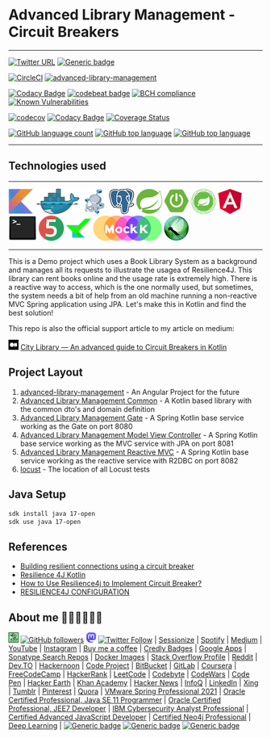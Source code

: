 # Advanced Library Management - Circuit Breakers

---

[![Twitter URL](https://img.shields.io/twitter/url?logoColor=blue&style=social&url=https%3A%2F%2Fimg.shields.io%2Ftwitter%2Furl%3Fstyle%3Dsocial)](https://twitter.com/intent/tweet?text=Checkout%20this%20@bitbucket%20repo%20by%20@joaofse%20%F0%9F%91%A8%F0%9F%8F%BD%E2%80%8D%F0%9F%92%BB:%20https://github.com/jesperancinha/advanced-library-management)
[![Generic badge](https://img.shields.io/static/v1.svg?label=GitHub&message=City%20Library%20Management%20🏢&color=informational)](https://github.com/jesperancinha/advanced-library-management)

[![CircleCI](https://circleci.com/gh/jesperancinha/advanced-library-management/tree/main.svg?style=svg)](https://circleci.com/gh/jesperancinha/advanced-library-management/tree/main)
[![advanced-library-management](https://github.com/jesperancinha/advanced-library-management/actions/workflows/advanced-library-management.yml/badge.svg)](https://github.com/jesperancinha/advanced-library-management/actions/workflows/advanced-library-management.yml)

[![Codacy Badge](https://app.codacy.com/project/badge/Grade/740ca01b0bb441f195e2e401d5790dcb)](https://www.codacy.com/gh/jesperancinha/advanced-library-management/dashboard?utm_source=github.com&amp;utm_medium=referral&amp;utm_content=jesperancinha/advanced-library-management&amp;utm_campaign=Badge_Grade)
[![codebeat badge](https://codebeat.co/badges/919ef38a-f871-4efa-9a7a-5af3cc3fbd12)](https://codebeat.co/projects/github-com-jesperancinha-advanced-library-management-main)
[![BCH compliance](https://bettercodehub.com/edge/badge/jesperancinha/advanced-library-management?branch=main)](https://bettercodehub.com/results/jesperancinha/advanced-library-management)
[![Known Vulnerabilities](https://snyk.io/test/github/jesperancinha/advanced-library-management/badge.svg)](https://snyk.io/test/github/jesperancinha/advanced-library-management)

[![codecov](https://codecov.io/gh/jesperancinha/advanced-library-management/branch/main/graph/badge.svg?token=Cv4vqmHnKz)](https://codecov.io/gh/jesperancinha/advanced-library-management)
[![Codacy Badge](https://app.codacy.com/project/badge/Coverage/740ca01b0bb441f195e2e401d5790dcb)](https://www.codacy.com/gh/jesperancinha/advanced-library-management/dashboard?utm_source=github.com&utm_medium=referral&utm_content=jesperancinha/advanced-library-management&utm_campaign=Badge_Coverage)
[![Coverage Status](https://coveralls.io/repos/github/jesperancinha/advanced-library-management/badge.svg?branch=main)](https://coveralls.io/github/jesperancinha/advanced-library-management?branch=main)


[![GitHub language count](https://img.shields.io/github/languages/count/jesperancinha/advanced-library-management.svg)](#)
[![GitHub top language](https://img.shields.io/github/languages/top/jesperancinha/advanced-library-management.svg)](#)
[![GitHub top language](https://img.shields.io/github/languages/code-size/jesperancinha/advanced-library-management.svg)](#)

---

## Technologies used

---

[![alt text](https://raw.githubusercontent.com/jesperancinha/project-signer/master/project-signer-templates/icons-50/kotlin-50.png "Kotlin")](https://kotlinlang.org/)
[![alt text](https://raw.githubusercontent.com/jesperancinha/project-signer/master/project-signer-templates/icons-50/docker-50.png)](https://www.docker.com/)
[![alt text](https://raw.githubusercontent.com/jesperancinha/project-signer/master/project-signer-templates/icons-50/docker-compose-50.png)](https://docs.docker.com/compose/)
[![alt text](https://raw.githubusercontent.com/jesperancinha/project-signer/master/project-signer-templates/icons-50/postgres-50.png "PostgreSQL")](https://www.postgresql.org/)
[![alt text](https://raw.githubusercontent.com/jesperancinha/project-signer/master/project-signer-templates/icons-50/spring-50.png)](https://spring.io/)
[![alt text](https://raw.githubusercontent.com/jesperancinha/project-signer/master/project-signer-templates/icons-50/spring-boot-50.png)](https://spring.io/projects/spring-boot)
[![alt text](https://raw.githubusercontent.com/jesperancinha/project-signer/master/project-signer-templates/icons-50/spring-webflux-50.png)](https://docs.spring.io/spring-framework/docs/current/reference/html/web-reactive.html)
[![alt text](https://raw.githubusercontent.com/jesperancinha/project-signer/master/project-signer-templates/icons-50/angular-50.png "Angular")](https://angular.io/)
[![alt text](https://raw.githubusercontent.com/jesperancinha/project-signer/master/project-signer-templates/icons-50/bash-50.png)](https://www.gnu.org/software/bash/)
[![alt text](https://raw.githubusercontent.com/jesperancinha/project-signer/master/project-signer-templates/icons-50/jupiter5-50.png "Jupiter 5")](https://junit.org/junit5/docs/current/user-guide/)
[![alt text](https://raw.githubusercontent.com/jesperancinha/project-signer/master/project-signer-templates/icons-50/kotest-50.png "Kotest 4.6.1")](https://kotest.io/)
[![alt text](https://raw.githubusercontent.com/jesperancinha/project-signer/master/project-signer-templates/icons-50/mockk-50.png "MockK")](https://mockk.io/)
[![alt text](https://raw.githubusercontent.com/jesperancinha/project-signer/master/project-signer-templates/icons-50/locust-50.png "Locust")](https://locust.io/)

---

This is a Demo project which uses a Book Library System as a background and manages all its requests to illustrate the usagea of Resilience4J. This library can rent books online and the usage rate is extremely high. There is a reactive way to access, which is the one normally used, but sometimes, the system needs a bit of help from an old machine running a non-reactive MVC Spring application using JPA. Let's make this in Kotlin and find the best solution!

This repo is also the official support article to my article on medium:

[![alt text](https://raw.githubusercontent.com/jesperancinha/project-signer/master/project-signer-templates/icons-20/medium-20.png "Medium")](https://itnext.io/city-library-an-advanced-guide-to-circuit-breakers-in-kotlin-256393213bdf) [City Library — An advanced guide to Circuit Breakers in Kotlin](https://itnext.io/city-library-an-advanced-guide-to-circuit-breakers-in-kotlin-256393213bdf)

## Project Layout

1.  [advanced-library-management](./advanced-library-management) -  An Angular Project for the future
2.  [Advanced Library Management Common](./advanced-library-mngmt-common) - A Kotlin based library with the common dto's and domain definition
3.  [Advanced Library Management Gate](./advanced-library-mngmt-gate) - A Spring Kotlin base service working as the Gate on port 8080
4.  [Advanced Library Management Model View Controller](./advanced-library-mngmt-mvc) - A Spring Kotlin base service working as the MVC service with JPA on port 8081
5.  [Advanced Library Management Reactive MVC](./advanced-library-mngmt-reactive) - A Spring Kotlin base service working as the reactive service with R2DBC on port 8082
6.  [locust](./locust) - The location of all Locust tests

## Java Setup

```shell
sdk install java 17-open
sdk use java 17-open
```

## References

-   [Building resilient connections using a circuit breaker](https://www.luminis.eu/blog/building-resilient-connections-using-a-circuit-breaker/)
-   [Resilience 4J Kotlin](https://resilience4j.readme.io/docs/getting-started-4)
-   [How to Use Resilience4j to Implement Circuit Breaker?](https://www.webagesolutions.com/blog/how-to-use-resilience4j-to-implement-circuit-breaker)
-   [RESILIENCE4J CONFIGURATION](https://camel.apache.org/components/latest/eips/resilience4jConfiguration-eip.html)

## About me 👨🏽‍💻🚀🏳️‍🌈

[![alt text](https://raw.githubusercontent.com/jesperancinha/project-signer/master/project-signer-templates/icons-20/JEOrgLogo-20.png "João Esperancinha Homepage")](http://joaofilipesabinoesperancinha.nl)
[![GitHub followers](https://img.shields.io/github/followers/jesperancinha.svg?label=Jesperancinha&style=social "GitHub")](https://github.com/jesperancinha)
[![alt text](https://raw.githubusercontent.com/jesperancinha/project-signer/master/project-signer-templates/icons-20/mastodon-20.png "Mastodon")](https://masto.ai/@jesperancinha)
[![Twitter Follow](https://img.shields.io/twitter/follow/joaofse?label=João%20Esperancinha&style=social "Twitter")](https://twitter.com/joaofse)
| [Sessionize](https://sessionize.com/joao-esperancinha/)
| [Spotify](https://open.spotify.com/user/jlnozkcomrxgsaip7yvffpqqm?si=b54b89eae8894960)
| [Medium](https://medium.com/@jofisaes)
| [YouTube](https://www.youtube.com/@joaoesperancinha/featured)
| [Instagram](https://www.instagram.com/joaofisaes/)
| [Buy me a coffee](https://www.buymeacoffee.com/jesperancinha)
| [Credly Badges](https://www.credly.com/users/joao-esperancinha)
| [Google Apps](https://play.google.com/store/apps/developer?id=Joao+Filipe+Sabino+Esperancinha)
| [Sonatype Search Repos](https://search.maven.org/search?q=org.jesperancinha)
| [Docker Images](https://hub.docker.com/u/jesperancinha)
| [Stack Overflow Profile](https://stackoverflow.com/users/3702839/joao-esperancinha)
| [Reddit](https://www.reddit.com/user/jesperancinha/)
| [Dev.TO](https://dev.to/jofisaes)
| [Hackernoon](https://hackernoon.com/@jesperancinha)
| [Code Project](https://www.codeproject.com/Members/jesperancinha)
| [BitBucket](https://bitbucket.org/jesperancinha)
| [GitLab](https://gitlab.com/jesperancinha)
| [Coursera](https://www.coursera.org/user/da3ff90299fa9297e283ee8e65364ffb)
| [FreeCodeCamp](https://www.freecodecamp.org/jofisaes)
| [HackerRank](https://www.hackerrank.com/jofisaes)
| [LeetCode](https://leetcode.com/jofisaes)
| [Codebyte](https://coderbyte.com/profile/jesperancinha)
| [CodeWars](https://www.codewars.com/users/jesperancinha)
| [Code Pen](https://codepen.io/jesperancinha)
| [Hacker Earth](https://www.hackerearth.com/@jofisaes)
| [Khan Academy](https://www.khanacademy.org/profile/jofisaes)
| [Hacker News](https://news.ycombinator.com/user?id=jesperancinha)
| [InfoQ](https://www.infoq.com/profile/Joao-Esperancinha.2/)
| [LinkedIn](https://www.linkedin.com/in/joaoesperancinha/)
| [Xing](https://www.xing.com/profile/Joao_Esperancinha/cv)
| [Tumblr](https://jofisaes.tumblr.com/)
| [Pinterest](https://nl.pinterest.com/jesperancinha/)
| [Quora](https://nl.quora.com/profile/Jo%C3%A3o-Esperancinha)
| [VMware Spring Professional 2021](https://www.credly.com/badges/762fa7a4-9cf4-417d-bd29-7e072d74cdb7)
| [Oracle Certified Professional, Java SE 11 Programmer](https://www.credly.com/badges/87609d8e-27c5-45c9-9e42-60a5e9283280)
| [Oracle Certified Professional, JEE7 Developer](https://www.credly.com/badges/27a14e06-f591-4105-91ca-8c3215ef39a2)
| [IBM Cybersecurity Analyst Professional](https://www.credly.com/badges/ad1f4abe-3dfa-4a8c-b3c7-bae4669ad8ce)
| [Certified Advanced JavaScript Developer](https://cancanit.com/certified/1462/)
| [Certified Neo4j Professional](https://graphacademy.neo4j.com/certificates/c279afd7c3988bd727f8b3acb44b87f7504f940aac952495ff827dbfcac024fb.pdf)
| [Deep Learning](https://www.credly.com/badges/8d27e38c-869d-4815-8df3-13762c642d64)
| [![Generic badge](https://img.shields.io/static/v1.svg?label=GitHub&message=JEsperancinhaOrg&color=yellow "jesperancinha.org dependencies")](https://github.com/JEsperancinhaOrg)
[![Generic badge](https://img.shields.io/static/v1.svg?label=All%20Badges&message=Badges&color=red "All badges")](https://joaofilipesabinoesperancinha.nl/badges)
[![Generic badge](https://img.shields.io/static/v1.svg?label=Status&message=Project%20Status&color=red "Project statuses")](https://github.com/jesperancinha/project-signer/blob/master/project-signer-quality/Build.md)

